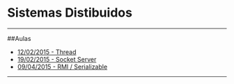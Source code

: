# Sistemas Distibuidos
---
##Aulas
- [12/02/2015 - Thread](https://github.com/pedrotk/FIAP-4ECA/blob/master/Sistemas-Distribuidos/12-02%20-%20Quadro%20Branco.md)
- [19/02/2015 - Socket Server](https://github.com/pedrotk/FIAP-4ECA/blob/master/Sistemas-Distribuidos/19-02%20-%20Quadro%20Branco.md)
- [09/04/2015 - RMI / Serializable](https://github.com/pedrotk/FIAP-4ECA/blob/master/Sistemas-Distribuidos/2015-04-09%20-%20Resumo%20da%20Aula.md)

---
